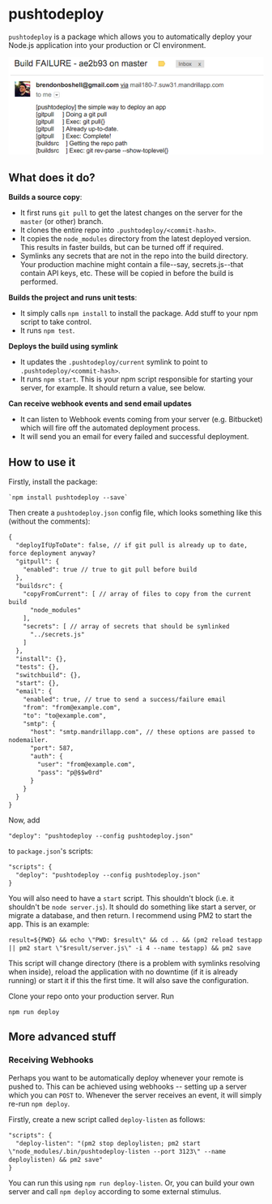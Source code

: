 # pushtodeploy

`pushtodeploy` is a package which allows you to automatically deploy your Node.js application into your production or CI environment.

![Email notified of a build failure](automated-deployment.png)

## What does it do?

**Builds a source copy**:

* It first runs `git pull` to get the latest changes on the server for the `master` (or other) branch.
* It clones the entire repo into `.pushtodeploy/<commit-hash>`.
* It copies the `node_modules` directory from the latest deployed version. This results in faster builds, but can be turned off if required.
* Symlinks any secrets that are not in the repo into the build directory. Your production machine might contain a file--say, secrets.js--that contain API keys, etc. These will be copied in before the build is performed.

**Builds the project and runs unit tests**:

* It simply calls `npm install` to install the package. Add stuff to your npm script to take control.
* It runs `npm test`.

**Deploys the build using symlink**

* It updates the `.pushtodeploy/current` symlink to point to `.pushtodeploy/<commit-hash>`.
* It runs `npm start`. This is your npm script responsible for starting your server, for example. It should return a value, see below.

**Can receive webhook events and send email updates**

* It can listen to Webhook events coming from your server (e.g. Bitbucket) which will fire off the automated deployment process.
* It will send you an email for every failed and successful deployment.

## How to use it

Firstly, install the package:

    `npm install pushtodeploy --save`

Then create a `pushtodeploy.json` config file, which looks something like this (without the comments):

    {
      "deployIfUpToDate": false, // if git pull is already up to date, force deployment anyway?
      "gitpull": {
        "enabled": true // true to git pull before build
      },
      "buildsrc": {
        "copyFromCurrent": [ // array of files to copy from the current build
          "node_modules"
        ],
        "secrets": [ // array of secrets that should be symlinked
          "../secrets.js"
        ]
      },
      "install": {},
      "tests": {},
      "switchbuild": {},
      "start": {},
      "email": {
        "enabled": true, // true to send a success/failure email
        "from": "from@example.com",
        "to": "to@example.com",
        "smtp": {
          "host": "smtp.mandrillapp.com", // these options are passed to nodemailer.
          "port": 587,
          "auth": {
            "user": "from@example.com",
            "pass": "p@$$w0rd"
          }
        }
      }
    }

Now, add

    "deploy": "pushtodeploy --config pushtodeploy.json"

to `package.json`'s scripts:

    "scripts": {
      "deploy": "pushtodeploy --config pushtodeploy.json"
    }

You will also need to have a `start` script. This shouldn't block (i.e. it shouldn't be `node server.js`). It should do something like start a server, or migrate a database, and then return. I recommend using PM2 to start the app. This is an example:

    result=${PWD} && echo \"PWD: $result\" && cd .. && (pm2 reload testapp || pm2 start \"$result/server.js\" -i 4 --name testapp) && pm2 save

This script will change directory (there is a problem with symlinks resolving when inside), reload the application with no downtime (if it is already running) or start it if this the first time. It will also save the configuration.

Clone your repo onto your production server. Run

    npm run deploy

## More advanced stuff

### Receiving Webhooks

Perhaps you want to be automatically deploy whenever your remote is pushed to. This can be achieved using webhooks -- setting up a server which you can `POST` to. Whenever the server receives an event, it will simply re-run `npm deploy`.

Firstly, create a new script called `deploy-listen` as follows:

    "scripts": {
      "deploy-listen": "(pm2 stop deploylisten; pm2 start \"node_modules/.bin/pushtodeploy-listen --port 3123\" --name deploylisten) && pm2 save"
    }

You can run this using `npm run deploy-listen`. Or, you can build your own server
and call `npm deploy` according to some external stimulus.
